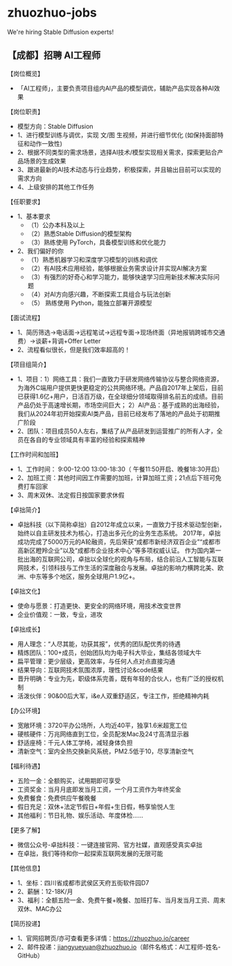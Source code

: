 # zhuozhuo-jobs
We're hiring Stable Diffusion experts!
## 【成都】招聘 AI工程师
【岗位概览】
- 「AI工程师」，主要负责项目组内AI产品的模型调优，辅助产品实现各种AI效果

【岗位职责】
- 模型方向：Stable Diffusion
- 1、进行模型训练与调优，实现 文/图 生视频，并进行细节优化 (如保持面部特征和动作一致性)
- 2、根据不同类型的需求场景，选择AI技术/模型实现相关需求，探索更贴合产品场景的生成效果
- 3、跟进最新的AI技术动态与行业趋势，积极探索，并且输出目前可以实现的需求方向
- 4、上级安排的其他工作任务

【任职要求】
- 1、基本要求
  - （1）公办本科及以上
  - （2）熟悉Stable Diffusion的模型架构
  - （3）熟练使用 PyTorch，具备模型训练和优化能力
- 2、我们偏好的你
  - （1）熟悉机器学习和深度学习模型的训练和调优
  - （2）有AI技术应用经验，能够根据业务需求设计并实现AI解决方案
  - （3）有强烈的好奇心和学习能力，能够快速学习应用新技术解决实际问题
  - （4）对AI方向感兴趣，不断探索工具组合与玩法创新
  - （5） 熟练使用 Python，能独立部署开源模型

【面试流程】
- 1、简历筛选→电话面→远程笔试→远程专面→现场终面（异地报销跨城市交通费）→谈薪+背调+Offer Letter
- 2、流程看似很长，但是我们效率超高的！

【项目组简介】
- 1、项目：1）网络工具：我们一直致力于研发网络传输协议与整合网络资源，为海外C端用户提供更快更稳定的公共网络环境。产品自2017年上架后，目前已获得1.6亿+用户，日活百万级，在全球细分领域取得排名前五的成绩。目前产品仍处于高速增长期，市场空间巨大； 2）AI产品：基于成熟的出海经验，我们从2024年初开始探索AI类产品，目前已经发布了落地的产品处于初期推广阶段
- 2、团队：项目成员50人左右，集结了从产品研发到运营推广的所有人才，全员在各自的专业领域具有丰富的经验和探索精神

【工作时间和加班】
- 1、工作时间： 9:00-12:00 13:00-18:30（ 午餐11:50开启、晚餐18:30开启）
- 2、加班工资：其他时间因工作需要的加班，计算加班工资；21点后下班可免费打车回家
- 3、周末双休、法定假日按国家要求休假

【卓拙简介】
- 卓拙科技（以下简称卓拙）自2012年成立以来，一直致力于技术驱动型创新，始终以自主研发技术为核心，打造出多元化的业务生态系统。
2017年，卓拙成功完成了5000万元的A轮融资，先后荣获“成都市新经济双百企业”“成都市高新区瞪羚企业”以及“成都市企业技术中心”等多项权威认证。
作为国内第一批出海的互联网公司，卓拙以全球化的视角与布局，结合前沿人工智能与互联网技术，引领科技与工作生活的深度融合与发展。卓拙的影响力横跨北美、欧洲、中东等多个地区，服务全球用户1.9亿+。

【卓拙文化】
- 使命与愿景：打造更快、更安全的网络环境，用技术改变世界
- 企业价值观：一致，专业，进攻

【卓拙成长】
- 用人理念：“人尽其能，功获其报”，优秀的团队配优秀的待遇
- 精炼团队：100+成员，创始团队均为电子科大毕业，集结各领域大牛
- 扁平管理：更少层级，更高效率，与任何人点对点直接沟通
- 结果导向：互联网技术氛围浓厚，理性讨论&code结果
- 晋升明确：专业为先，职级体系完善，既有年轻的合伙人，也有广泛的授权机制
- 活泼伙伴：90&00后大军，i&e人双重舒适区，专注工作，拒绝精神内耗

【办公环境】
- 宽敞环境：3720平办公场所，人均近40平，独享1.6米超宽工位
- 硬核硬件：万兆网络直到工位，全员配发Mac及24寸高清显示器
- 舒适座椅：千元人体工学椅，减轻身体负担
- 清新空气：室内全热交换新风系统，PM2.5低于10，尽享清新空气

【福利待遇】
- 五险一金：全额购买，试用期即可享受
- 工资奖金：当月月底即发当月工资，一个月工资作为年终奖金
- 免费餐食：免费供应午餐晚餐
- 假日充足：双休+法定节假日+年假+生日假，畅享愉悦人生
- 其他福利：节日礼物、娱乐活动、年度体检......

【更多了解】
- 微信公众号-卓拙科技：一键连接官网、官方社媒，直观感受真实卓拙
- 在卓拙，我们等待和你一起探索互联网发展的无限可能

【其他信息】
- 1、坐标：四川省成都市武侯区天府五街软件园D7
- 2、薪酬：12-18K/月
- 3、福利：全额五险一金、免费午餐+晚餐、加班打车、当月发当月工资、周末双休、MAC办公

【简历投递】
- 1、官网招聘页/亦可查看更多详情：https://zhuozhuo.io/career
- 2、邮件投递：jiangyueyuan@zhuozhuo.io（邮件名格式：AI工程师-姓名-GitHub）
